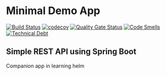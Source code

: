 # Minimal Demo App

[![Build Status](https://travis-ci.org/dhananjay12/demo-app.svg?branch=master)](https://travis-ci.org/dhananjay12/demo-app)
[![codecov](https://codecov.io/gh/dhananjay12/demo-app/branch/master/graph/badge.svg)](https://codecov.io/gh/dhananjay12/demo-app)
[![Quality Gate Status](https://sonarcloud.io/api/project_badges/measure?project=dhananjay12_demo-app&metric=alert_status)](https://sonarcloud.io/dashboard?id=dhananjay12_demo-app)
[![Code Smells](https://sonarcloud.io/api/project_badges/measure?project=dhananjay12_demo-app&metric=code_smells)](https://sonarcloud.io/dashboard?id=dhananjay12_demo-app)
[![Technical Debt](https://sonarcloud.io/api/project_badges/measure?project=dhananjay12_demo-app&metric=sqale_index)](https://sonarcloud.io/dashboard?id=dhananjay12_demo-app)


## Simple REST API using Spring Boot

Companion app in learning helm
